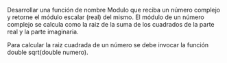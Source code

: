 Desarrollar una función de nombre Modulo que reciba un número complejo y retorne el módulo escalar (real) del mismo.El módulo de un número complejo se calcula como la raiz de la suma de los cuadrados de la parte real y la parte imaginaria.Para calcular la raiz cuadrada de un número se debe invocar la función double sqrt(double numero).